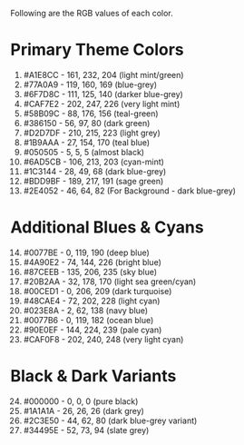 Following are the RGB values of each color.

# Primary Theme Colors
1. #A1E8CC - 161, 232, 204 (light mint/green)
2. #77A0A9 - 119, 160, 169 (blue-grey)
3. #6F7D8C - 111, 125, 140 (darker blue-grey)
4. #CAF7E2 - 202, 247, 226 (very light mint)
5. #58B09C - 88, 176, 156 (teal-green)
6. #386150 - 56, 97, 80 (dark green)
7. #D2D7DF - 210, 215, 223 (light grey)
8. #1B9AAA - 27, 154, 170 (teal blue)
9. #050505 - 5, 5, 5 (almost black)
10. #6AD5CB - 106, 213, 203 (cyan-mint)
11. #1C3144 - 28, 49, 68 (dark blue-grey)
12. #BDD9BF - 189, 217, 191 (sage green)
13. #2E4052 - 46, 64, 82 (For Background - dark blue-grey)

# Additional Blues & Cyans
14. #0077BE - 0, 119, 190 (deep blue)
15. #4A90E2 - 74, 144, 226 (bright blue)
16. #87CEEB - 135, 206, 235 (sky blue)
17. #20B2AA - 32, 178, 170 (light sea green/cyan)
18. #00CED1 - 0, 206, 209 (dark turquoise)
19. #48CAE4 - 72, 202, 228 (light cyan)
20. #023E8A - 2, 62, 138 (navy blue)
21. #0077B6 - 0, 119, 182 (ocean blue)
22. #90E0EF - 144, 224, 239 (pale cyan)
23. #CAF0F8 - 202, 240, 248 (very light cyan)

# Black & Dark Variants
24. #000000 - 0, 0, 0 (pure black)
25. #1A1A1A - 26, 26, 26 (dark grey)
26. #2C3E50 - 44, 62, 80 (dark blue-grey variant)
27. #34495E - 52, 73, 94 (slate grey)